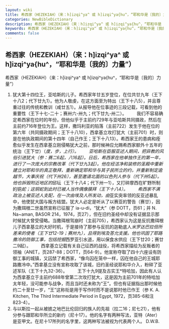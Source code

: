 ```yaml
---
layout: wiki
title: 希西家（HEZEKIAH）（来：h]izqi^ya^ 或 h]izqi^ya{hu^，“耶和华是〔我的〕力量”）
categories: NewBibleDictionary
description: 希西家（HEZEKIAH）（来：h]izqi^ya^ 或 h]izqi^ya{hu^，“耶和华是〔我的〕力量”）
keywords: 希西家（HEZEKIAH）（来：h]izqi^ya^ 或 h]izqi^ya{hu^，“耶和华是〔我的〕力量”）
comments: false
---
```


## 希西家（HEZEKIAH）（来：h]izqi^ya^ 或 h]izqi^ya{hu^，“耶和华是〔我的〕力量”）



希西家（HEZEKIAH）（来：h]izqi^ya^
或
h]izqi^ya{hu^，“耶和华是〔我的〕力量”）
1. 犹大第十四位王，亚哈斯的儿子。希西家年廿五岁登位，在位共廿九年（王下十八2；代下廿九1）。他为人敬虔，在这方面至为特出（王下十八5），并且尊重过往的传统和教训（咸廿五1）。从报导他在位事迹的三段记载，可看到他的重要性（王下十七-二十；赛卅六-卅九；代下廿九-卅二）。
　　我们不容易确定希西家在位时的年份，但他似乎于主前约729年与亚哈斯共同摄政，然后在主前约716年登位为王。这样，撒玛利亚的陷落（主前722）发生于他在位的第六年（共同摄政期间；王下十八10），西拿基立攻打犹大（主前701）时，则是在他执政期间的第十四年（自己作王；王下十八13）。希西家王的患病和痊愈似乎发生在西拿基立刚侵略犹大之前，那时候神应允赐希西家额外十五年的统治（王下廿）（*度，步，上行）。
　　亚哈斯在臣服亚述人期间，把异教的风俗引进犹大（参：赛二6起，八16起）。日后，希西家在他单独作王的第一年，进行了一次庞大的宗教改革（代下廿九3起）。他在经洁净和装修的圣殿中重新建立对耶和华的真正敬拜，重新确定耶和华与其子民所立的约，并重新制定逾越节，大事庆祝（代下卅26），甚至邀请北面的以色列人参与（代下卅5起）。他也拆毁附近地区的*邱坛（王下十八4；代下卅一1），又打碎摩西在旷野所制的铜*蛇；这铜蛇到此时已被人当作偶像膜拜（王下十八4）。
　　希西家不满政治上被亚述人支配，在一次由埃及人所发动，由*亚实突率领的反亚述暴乱中，他使犹大国与叛方结盟。犹大人必定是听从了以赛亚的警告（赛廿），因为撒珥根二世虽然宣称已征服了 ia-u-di，“犹大”（参 DOTT，页61；并 N. Na~aman, BASOR 214，1974，页27），但在旧约圣经中却没有证据显示那时候犹大曾受侵略。当撒珥根驾崩时（主前705），希西家认为这是反抗撒珥根儿子西拿基立的大好时机，于是接待了那参与反抗的迦勒底人*米罗达巴拉但所差来的使者（王下廿12-19；赛卅九），且得到埃及答允支援。他也巩固了耶路撒冷的防御工事，包括挖掘*西罗亚引水道，用以保食水供应（王下廿20；赛廿二9起）。
　　西拿基立记载有关自己征西的战役，将希西家描绘为反叛者的领袖（ANET，页287-88；DOTT，页64-9）。他宣称夺取了四十六座设有防御工事的城镇，又囚禁了希西家，“像鸟囚在笼中一样，囚在他自己的王城耶路撒冷中。”西拿基立没有宣称攻取了该城，旧约圣经说耶和华介入，粉碎了亚述军队（王下十九32-36）。
　　王下十九9提及古实王*特哈加，因此有人认为西拿基立于主前约688年曾第二次攻打犹大，这是因为主前701年的特哈加太年轻，没可能参与战争，而且当时还未称为“王”。但也有证据指出那时候他约二十至廿一岁，“王”这称衔是用于写作时而不是说那时他已作王（参 K. A. Kitchen, The Third Intermediate Period in Egypt,
1972，页385-6和注823-4）。
2. 与以斯拉一起从被掳之地巴比伦回归的族人的先祖（拉二16；尼七21），他有分参与跟耶和华所立的新约（尼十17）。他的名字有两种写法，亚特（Ater）是亚甲文。在尼十17所列的名字里，这两种写法被视为代表两个人。
D.W.B.




